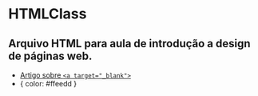 # HTMLClass
## Arquivo HTML para aula de introdução a design de páginas web.

* [Artigo sobre `<a target="_blank">`](https://medium.com/sedeo/how-to-fix-target-blank-a-security-and-performance-issue-in-web-pages-2118eba1ce2f)
* {
    color: #ffeedd
}